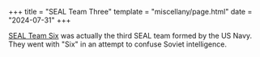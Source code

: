 +++
title = "SEAL Team Three"
template = "miscellany/page.html"
date = "2024-07-31"
+++

[SEAL Team Six](https://en.wikipedia.org/wiki/SEAL_Team_Six#History) was actually the third SEAL team formed by the US Navy. They went with "Six" in an attempt to confuse Soviet intelligence.
